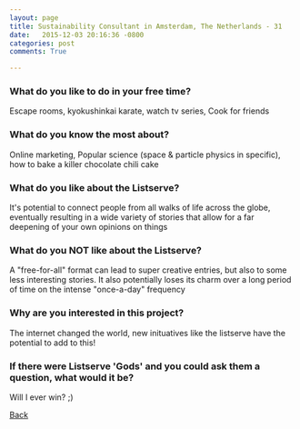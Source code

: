 ```yaml
---
layout: page
title: Sustainability Consultant in Amsterdam, The Netherlands - 31
date:   2015-12-03 20:16:36 -0800
categories: post
comments: True

---
```


### What do you like to do in your free time?
<p>Escape rooms, kyokushinkai karate, watch tv series, Cook for friends</p>

### What do you know the most about?
<p>Online marketing, Popular science (space & particle physics in specific), how to bake a killer chocolate chili cake</p>

### What do you like about the Listserve?
<p>It's potential to connect people from all walks of life across the globe, eventually resulting in a wide variety of stories that allow for a far deepening of your own opinions on things</p>

### What do you NOT like about the Listserve?
<p>A "free-for-all" format can lead to super creative entries, but also to some less interesting stories. It also potentially loses its charm over a long period of time on the intense "once-a-day" frequency</p>

### Why are you interested in this project?
<p>The internet changed the world, new inituatives like the listserve have the potential to add to this!</p>

### If there were Listserve 'Gods' and you could ask them a question, what would it be?
<p>Will I ever win? ;)</p>

[Back][1]

[1]: /home/responders/all
